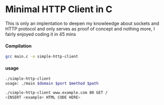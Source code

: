 <h1>Minimal HTTP Client in C </h1>

This is only an implentation to deepen my knowleedge about sockets and HTTP protocol and only serves as proof of concept and nothing more,
I fairly enjoyed coding it in 45 mins
<h4> Compilation </h4>

```bash
gcc main.c -o simple-http-client
```


<h4> usage </h4>

```bash
./simple-http-client
usage: ./main $domain $port $method $path

./simple-http-client www.example.com 80 GET /
<INSERT <example> HTML CODE HERE>
```
  
